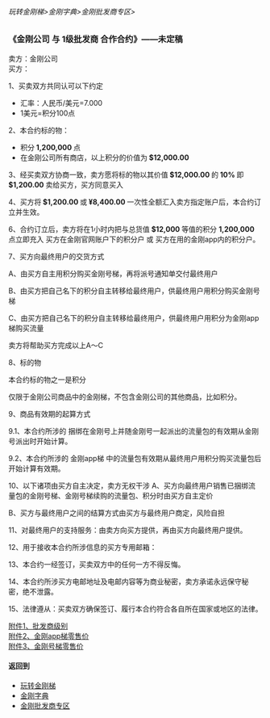 ###### 玩转金刚梯>金刚字典>金刚批发商专区>
### 《金刚公司 与 1级批发商 合作合约》——未定稿
卖方：金刚公司<br>
买方：           

1、买卖双方共同认可以下约定<br>
- 汇率：人民币/美元=7.000<br>
- 1美元=积分100点

2、本合约标的物：<br>
- 积分<strong> 1,200,000 </strong>点 <br>
- 在金刚公司所有商店，以上积分的价值为<strong> $12,000.00 </strong> <br>

3、经买卖双方协商一致，卖方愿将标的物以其价值<strong> $12,000.00 </strong>的<strong> 10% </strong>即<strong> $1,200.00 </strong>卖给买方，买方同意买入

4、买方将<strong> $1,200.00 </strong>或<strong> ¥8,400.00 </strong>一次性全额汇入卖方指定账户后，本合约订立并生效。

6、合约订立后，卖方将在1小时内把与总货值<strong> $12,000 </strong>等值的积分 <strong> 1,200,000  </strong>点立即充入 买方在金刚官网账户下的积分户 或 买方在用的金刚app内的积分户。

7、买方向最终用户的交货方式<br>

A、由买方自主用积分购买金刚号梯，再将派号通知单交付最终用户<br>

B、由买方把自己名下的积分自主转移给最终用户，供最终用户用积分购买金刚号梯<br>

C、由买方把自己名下的积分自主转移给最终用户，供最终用户用积分为金刚app梯购买流量<br>

卖方将帮助买方完成以上A～C <br>

8、标的物

本合约标的物之一是积分

仅限于金刚公司商品中的金刚梯，不包含金刚公司的其他商品，比如积分。

9、商品有效期的起算方式

9.1、本合约所涉的 捆绑在金刚号上并随金刚号一起派出的流量包的有效期从金刚号派出时开始计算。

9.2、本合约所涉的 金刚app梯 中的流量包有效期从最终用户用积分购买流量包后开始计算有效期。

10、以下诸项由买方自主决定，卖方无权干涉
A、买方向最终用户销售已捆绑流量包的金刚号梯、金刚号梯续购的流量包、积分时由买方自主定价

B、买方与最终用户之间的结算方式由买方与最终用户商定，风险自担

11、对最终用户的支持服务：由卖方向买方提供，再由买方向最终用户提供。

12、用于接收本合约所涉信息的买方专用邮箱：

13、本合约一经签订，买卖双方中的任何一方不得反悔。

14、本合约所涉买方电邮地址及电邮内容等为商业秘密，卖方承诺永远保守秘密，绝不泄露。

15、法律遵从：买卖双方确保签订、履行本合约符合各自所在国家或地区的法律。

[附件1、批发商级别](https://github.com/a2zitpro/web/blob/master/LadderFree/kkDictionary/KKWholesalersZone/KKWholesalerClassification.md) <br>
[附件2、金刚app梯零售价](https://github.com/a2zitpro/web/blob/master/LadderFree/kkDictionary/KKDatatrafficPriceOfLadderAPP.md) <br>
[附件3、金刚号梯零售价](https://github.com/a2zitpro/web/blob/master/LadderFree/kkDictionary/KKDatatrafficPriceOfLadderKKID.md) <br>



#### 返回到
- [玩转金刚梯](https://github.com/a2zitpro/web/blob/master/LadderFree/A.md)
- [金刚字典](https://github.com/a2zitpro/web/blob/master/LadderFree/kkDictionary/KKDictionary.md)
- [金刚批发商专区](https://github.com/a2zitpro/web/blob/master/LadderFree/kkDictionary/KKWholesalersZone.md)
